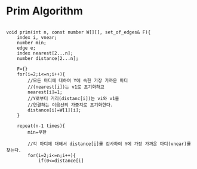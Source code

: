 # Prim Algorithm
<pre><code>
void prim(int n, const number W[][], set_of_edges& F){
    index i, vnear;
    number min;
    edge e;
    index nearest[2...n];
    number distance[2...n];

    F={}
    for(i=2;i<=n;i++){
        //모든 마디에 대하여 Y에 속한 가장 가까운 마디
        //(nearest[i])는 v1로 초기화하고
        nearest[i]=1;
        //Y로부터 거리(distanc[i])는 vi와 v1을
        //연결하는 이음선의 가중치로 초기화한다.
        distance[i]=W[1][i];
    }

    repeat(n-1 times){
        min=무한
        
        //각 마디에 대해서 distance[i]를 검사하여 Y에 가장 가까운 마디(vnear)를 찾는다.
        for(i=2;i<=n;i++){
            if(0<=distance[i]<min){
                min=distance[i];
                vnear=i;
            }
        }
        e=evnear가 인덱스인 마디를 Y에 추가한다.
        add e to F
        distance[vnear]=-1;
        for(i=2;i<=n;i++){
            if(W[i][vnear]<distance[i]){
                distance[i]=W[i][vnear];
                nearest[i]=vnear;
            }
        }
    }
}
</code></pre>